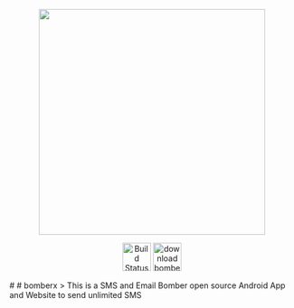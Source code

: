 <p align="center"><img src="https://bomberx.in/img/icon.png" width="400"></p>
<p align="center">
<a href="https://bomberx.in"><img src="https://cdn.iconscout.com/icon/free/png-512/chrome-36-569244.png" width="50"  alt="Build Status"></a>
<a href="https://bomberx.in/update"><img src="https://cdn.worldvectorlogo.com/logos/google-play-download-android-app.svg"  width="50" alt="download bomberx"></a>
</p>
# # bomberx
> This is a SMS and Email Bomber open source Android App and Website to send unlimited SMS


